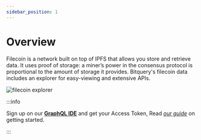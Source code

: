 ```yaml
---
sidebar_position: 1
---
```



# Overview

Filecoin is a network built on top of IPFS that allows you store and retrieve data. It uses proof of storage: a miner’s power in the consensus protocol is proportional to the amount of storage it provides. 
Bitquery's filecoin data includes an explorer for easy-viewing and extensive APIs.


![filecoin explorer](/img/ide/filecoin.png)

:::info

Sign up on our **[GraphQL IDE](https://ide.bitquery.io/)** and get your Access Token, Read _[our guide](/docs/graphql-ide/how-to-start/)_ on getting started.

:::